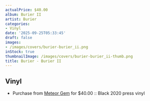 ```yaml
---
actualPrice: $40.00
album: Burier II
artist: Burier
categories:
- Vinyl
date: '2025-09-25T05:33:45'
draft: false
images:
- /images/covers/burier-burier_ii.png
inStock: true
thumbnailImage: /images/covers/burier-burier_ii-thumb.png
title: Burier - Burier II
---
```


## Vinyl
* Purchase from [Meteor Gem](https://meteor-gem.com/products/used-burier-burier-ii-lp) for $40.00 :: Black 2020 press vinyl
